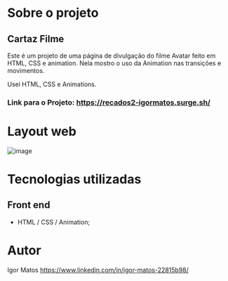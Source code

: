 # Sobre o projeto
## Cartaz Filme

Este é um projeto de uma página de divulgação do filme Avatar feito em HTML, CSS e animation.
Nela mostro o uso da Animation nas transições e movimentos.

Usei HTML, CSS e Animations.

### Link para o Projeto: <https://recados2-igormatos.surge.sh/>

# Layout web
![image](https://github.com/Sarkan-DF/cartazFilme/assets/63614609/6b8a159c-c2aa-459c-8d4d-ab30c1e17b3c)


# Tecnologias utilizadas
## Front end
* HTML / CSS / Animation;

# Autor

Igor Matos https://www.linkedin.com/in/igor-matos-22815b98/
